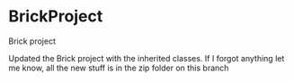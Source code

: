 # BrickProject
Brick project

Updated the Brick project with the inherited classes. If I forgot anything let me know, all the new stuff is in the zip folder on this branch
